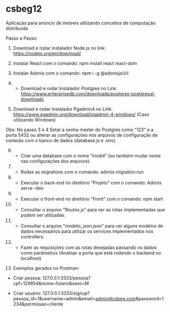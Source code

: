 # csbeg12

Aplicação para anúncio de imóveis utilizando conceitos de computação distribuída. 

Passo a Passo:
1.	 Download e rodar instalador Node.js no link: https://nodejs.org/en/download/

2.	 Instalar React com o comando: npm install react react-dom

3.	 Instalar Adonis com o comando: npm i -g @adonisjs/cli

4.	- Download e rodar Instalador Postgres no Link: https://www.enterprisedb.com/downloads/postgres-postgresql-downloads


5.	Download e rodar Instalador Pgadmin4 no Link: https://www.pgadmin.org/download/pgadmin-4-windows/ (Caso utilizando Windows)

Obs:  No passo 3 e 4 Setar a senha master do Postgres como "123" e a porta 5432 ou alterar as configurações nos arquivos de configuração de conexão com o banco de dados (database.js e .env).

6.	- Criar uma database com o nome "imobil" (ou também mudar nome nas configurações dos arquivos).

7.	- Rodas as migrations com o comando: adonis migration:run

8.	- Executar o back-end no diretório "Projeto" com o comando: Adonis serve –dev

9.	- Executar o front-end no diretório "Front" com o comando: npm start

10.	- Consultar o arquivo "Routes.js" para ver as rotas implementadas que podem ser utilizadas.

11.	- Consultar o arquivo "modelo_json.json" para ver alguns modelos de dados necessários para utilizar os services implementados nos controllers.

12.	- Fazer as requisições com as rotas desejadas passando os dados como parâmetros (Analisar a porta que está rodando o backend no localhost)

13.	Exemplos gerados no Postman:
- Criar pessoa: 127.0.0.1:3333/pessoa?cpf=129854&nome=fulano&sexo=M

- Criar usuário: 127.0.0.1:3333/signup?pessoa_id=1&username=admin&email=admin@csbeg.com&password=1234&permissao=cliente
